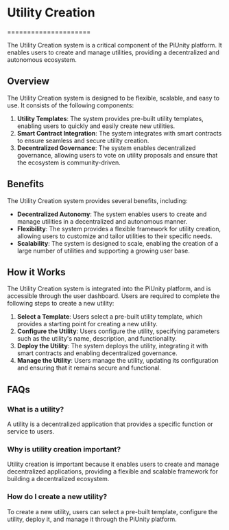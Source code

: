 # Utility Creation
=====================

The Utility Creation system is a critical component of the PiUnity platform. It enables users to create and manage utilities, providing a decentralized and autonomous ecosystem.

## Overview
The Utility Creation system is designed to be flexible, scalable, and easy to use. It consists of the following components:

1. **Utility Templates**: The system provides pre-built utility templates, enabling users to quickly and easily create new utilities.
2. **Smart Contract Integration**: The system integrates with smart contracts to ensure seamless and secure utility creation.
3. **Decentralized Governance**: The system enables decentralized governance, allowing users to vote on utility proposals and ensure that the ecosystem is community-driven.

## Benefits
The Utility Creation system provides several benefits, including:

* **Decentralized Autonomy**: The system enables users to create and manage utilities in a decentralized and autonomous manner.
* **Flexibility**: The system provides a flexible framework for utility creation, allowing users to customize and tailor utilities to their specific needs.
* **Scalability**: The system is designed to scale, enabling the creation of a large number of utilities and supporting a growing user base.

## How it Works
The Utility Creation system is integrated into the PiUnity platform, and is accessible through the user dashboard. Users are required to complete the following steps to create a new utility:

1. **Select a Template**: Users select a pre-built utility template, which provides a starting point for creating a new utility.
2. **Configure the Utility**: Users configure the utility, specifying parameters such as the utility's name, description, and functionality.
3. **Deploy the Utility**: The system deploys the utility, integrating it with smart contracts and enabling decentralized governance.
4. **Manage the Utility**: Users manage the utility, updating its configuration and ensuring that it remains secure and functional.

## FAQs
### What is a utility?
A utility is a decentralized application that provides a specific function or service to users.

### Why is utility creation important?
Utility creation is important because it enables users to create and manage decentralized applications, providing a flexible and scalable framework for building a decentralized ecosystem.

### How do I create a new utility?
To create a new utility, users can select a pre-built template, configure the utility, deploy it, and manage it through the PiUnity platform.
